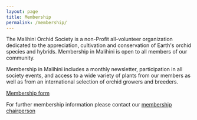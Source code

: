 ```yaml
---
layout: page
title: Membership
permalink: /membership/
---
```


The Malihini Orchid Society is a non-Profit all-volunteer organization dedicated
to the appreciation, cultivation and conservation of Earth's orchid species and
hybrids. Membership in Malihini is open to all members of our community.

Membership in Malihini includes a monthly newsletter, participation in all
society events, and access to  a wide variety of  plants from our members as
well as from an international selection of orchid growers and breeders.

[Membership form](/pdf/MOS_membership.pdf)


For further membership information please contact our [membership chairperson](mailto:yuko.orchidlover@gmail.com)
